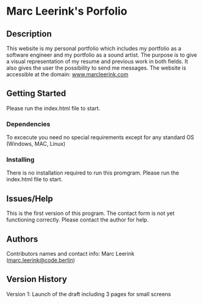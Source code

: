 # Marc Leerink's Porfolio

## Description

This website is my personal portfolio which includes my portfolio as a software engineer and my portfolio as a sound artist. The purpose is to give a visual representation of my resume and previous work in both fields. It also gives the user the possibility to send me messages.
The website is accessible at the domain: www.marcleerink.com

## Getting Started

Please run the index.html file to start.
### Dependencies

To excecute you need no special requirements except for any standard OS (Windows, MAC, Linux)
### Installing

There is no installation required to run this promgram. 
Please run the index.html file to start.

## Issues/Help

This is the first version of this program. The contact form is not yet functioning correctly.
Please contact the author for help.

## Authors

Contributors names and contact info:
Marc Leerink (marc.leerink@code.berlin) 

## Version History

Version 1: Launch of the draft including 3 pages for small screens

